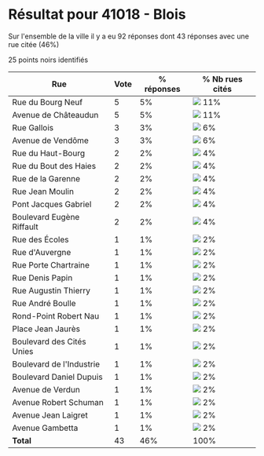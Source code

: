 # Résultat pour 41018 - Blois

Sur l'ensemble de la ville il y a eu 92 réponses dont 43 réponses avec une rue citée (46%)

25 points noirs identifiés

| Rue | Vote | % réponses | % Nb rues cités|
|-----|------|------------|----------------|
| Rue du Bourg Neuf | 5 | 5% | <img src="../../img/bar_11.gif" />&nbsp;11%|
| Avenue de Châteaudun | 5 | 5% | <img src="../../img/bar_11.gif" />&nbsp;11%|
| Rue Gallois | 3 | 3% | <img src="../../img/bar_6.gif" />&nbsp;6%|
| Avenue de Vendôme | 3 | 3% | <img src="../../img/bar_6.gif" />&nbsp;6%|
| Rue du Haut-Bourg | 2 | 2% | <img src="../../img/bar_4.gif" />&nbsp;4%|
| Rue du Bout des Haies | 2 | 2% | <img src="../../img/bar_4.gif" />&nbsp;4%|
| Rue de la Garenne | 2 | 2% | <img src="../../img/bar_4.gif" />&nbsp;4%|
| Rue Jean Moulin | 2 | 2% | <img src="../../img/bar_4.gif" />&nbsp;4%|
| Pont Jacques Gabriel | 2 | 2% | <img src="../../img/bar_4.gif" />&nbsp;4%|
| Boulevard Eugène Riffault | 2 | 2% | <img src="../../img/bar_4.gif" />&nbsp;4%|
| Rue des Écoles | 1 | 1% | <img src="../../img/bar_2.gif" />&nbsp;2%|
| Rue d'Auvergne | 1 | 1% | <img src="../../img/bar_2.gif" />&nbsp;2%|
| Rue Porte Chartraine | 1 | 1% | <img src="../../img/bar_2.gif" />&nbsp;2%|
| Rue Denis Papin | 1 | 1% | <img src="../../img/bar_2.gif" />&nbsp;2%|
| Rue Augustin Thierry | 1 | 1% | <img src="../../img/bar_2.gif" />&nbsp;2%|
| Rue André Boulle | 1 | 1% | <img src="../../img/bar_2.gif" />&nbsp;2%|
| Rond-Point Robert Nau | 1 | 1% | <img src="../../img/bar_2.gif" />&nbsp;2%|
| Place Jean Jaurès | 1 | 1% | <img src="../../img/bar_2.gif" />&nbsp;2%|
| Boulevard des Cités Unies | 1 | 1% | <img src="../../img/bar_2.gif" />&nbsp;2%|
| Boulevard de l'Industrie | 1 | 1% | <img src="../../img/bar_2.gif" />&nbsp;2%|
| Boulevard Daniel Dupuis | 1 | 1% | <img src="../../img/bar_2.gif" />&nbsp;2%|
| Avenue de Verdun | 1 | 1% | <img src="../../img/bar_2.gif" />&nbsp;2%|
| Avenue Robert Schuman | 1 | 1% | <img src="../../img/bar_2.gif" />&nbsp;2%|
| Avenue Jean Laigret | 1 | 1% | <img src="../../img/bar_2.gif" />&nbsp;2%|
| Avenue Gambetta | 1 | 1% | <img src="../../img/bar_2.gif" />&nbsp;2%|
| **Total** | 43 | 46% | 100%|

